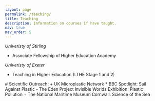 ```yaml
---
layout: page
permalink: /teaching/
title: Teaching
description: Information on courses if have taught.
nav: true
nav_order: 5
---
```


*Univeristy of Stirling* 
- Associate Fellowship of Higher Education Academy

*Univeristy of Exeter* 
* Teaching in Higher Education (LTHE Stage 1 and 2)
  
<p> # Scientific Outreach:
+ UK Microplastic Network
* BBC Spotlight: Sail Against Plastic
- The Eden Project Invisible Worlds Exhibition: Plastic Pollution
+ The National Maritime Museum Cornwall: Science of the Sea
